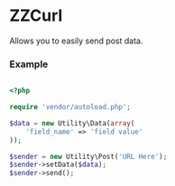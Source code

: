 # ZZCurl 

Allows you to easily send post data.

### Example
```php

<?php 

require 'vendor/autoload.php';

$data = new Utility\Data(array(
	'field_name' => 'field value'
));

$sender = new Utility\Post('URL Here');
$sender->setData($data);
$sender->send();

```
